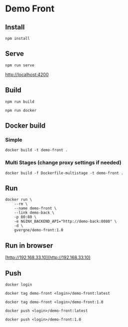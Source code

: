# Demo Front

## Install

```npm install```

## Serve

```npm run serve```

[http://localhost:4200](http://localhost:4200)

## Build

```npm run build```

```npm run docker```

## Docker build

### Simple

```docker build -t demo-front .```

### Multi Stages (change proxy settings if needed)

```docker build -f Dockerfile-multistage -t demo-front .```

## Run

```
docker run \
    --rm \
    --name demo-front \
    --link demo-back \
    -p 80:80 \
    -e NGINX_BACKEND_API="http://demo-back:8080" \
    -d \
    gvergne/demo-front:1.0
```

## Run in browser

[http://192.168.33.10](http://192.168.33.10)

## Push

```docker login```

```docker tag demo-front <login>/demo-front:latest```

```docker tag demo-front <login>/demo-front:1.0```

```docker push <login>/demo-front:latest```

```docker push <login>/demo-front:1.0```